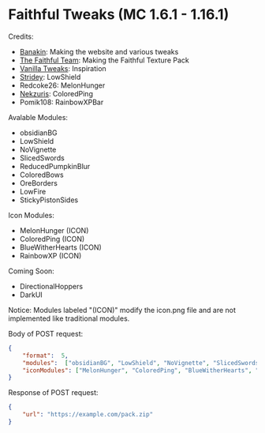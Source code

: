 
# Faithful Tweaks (MC 1.6.1 - 1.16.1)


Credits:
-  [Banakin](https://banakin.github.io): Making the website and various tweaks
-  [The Faithful Team](https://faithful.team/): Making the Faithful Texture Pack
-  [Vanilla Tweaks](https://vanillatweaks.net/picker/resource-packs/): Inspiration
-  [Stridey](https://www.planetminecraft.com/member/stridey/): LowShield
- Redcoke26: MelonHunger
-  [Nekzuris](https://twitter.com/Nekzuris): ColoredPing
- Pomik108: RainbowXPBar

  

Avalable Modules:
- obsidianBG
- LowShield
- NoVignette
- SlicedSwords
- ReducedPumpkinBlur
- ColoredBows
- OreBorders
- LowFire
- StickyPistonSides

Icon Modules:
- MelonHunger (ICON)
- ColoredPing (ICON)
- BlueWitherHearts (ICON)
- RainbowXP (ICON)

Coming Soon:
- DirectionalHoppers
- DarkUI


Notice: Modules labeled "(ICON)" modify the icon.png file and are not implemented like traditional modules.

Body of POST request:
```json
{
	"format":  5,
	"modules":  ["obsidianBG", "LowShield", "NoVignette", "SlicedSwords", "ReducedPumpkinBlur", "ColoredBows", "OreBorders", "LowFire", "StickyPistonSides"],
	"iconModules": ["MelonHunger", "ColoredPing", "BlueWitherHearts", "RainbowXP"]
}
```

Response of POST request:
```json
{
	"url": "https://example.com/pack.zip"
}
```